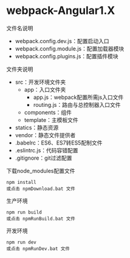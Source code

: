 # webpack-Angular1.X
文件名说明

- webpack.config.dev.js：配置启动入口
- webpack.config.module.js：配置加载器模块
- webpack.config.plugins.js：配置插件模块

文件夹说明

- src：开发环境文件夹
  - app：入口文件夹
    - app.js：webpack配置所需js入口文件
    - routing.js：路由与总控制器入口文件
  - components：组件
  - template：主模板文件
- statics：静态资源
- vendor：静态文件提供者
- .babelrc：ES6、ES7转ES5配制文件
- .eslintrc.js：代码容错配置
- .gitignore：git过滤配置

下载node_modules配置文件

```
npm install
或点击 npmDownload.bat 文件
```

生产环境

```
npm run build
或点击 npmRunBuild.bat 文件
```

开发环境

```
npm run dev
或点击 npmRunDev.bat 文件
```

